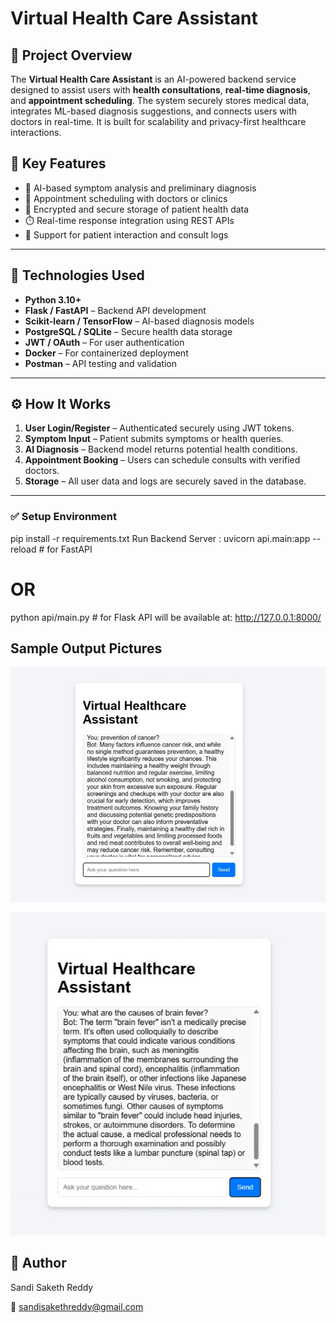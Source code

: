 #  Virtual Health Care Assistant

## 📌 Project Overview

The **Virtual Health Care Assistant** is an AI-powered backend service designed to assist users with **health consultations**, **real-time diagnosis**, and **appointment scheduling**. The system securely stores medical data, integrates ML-based diagnosis suggestions, and connects users with doctors in real-time. It is built for scalability and privacy-first healthcare interactions.


## 🚀 Key Features

- 🧠 AI-based symptom analysis and preliminary diagnosis
- 📅 Appointment scheduling with doctors or clinics
- 🔐 Encrypted and secure storage of patient health data
- ⏱️ Real-time response integration using REST APIs
- 💬 Support for patient interaction and consult logs

---

## 🧠 Technologies Used

- **Python 3.10+**
- **Flask / FastAPI** – Backend API development
- **Scikit-learn / TensorFlow** – AI-based diagnosis models
- **PostgreSQL / SQLite** – Secure health data storage
- **JWT / OAuth** – For user authentication
- **Docker** – For containerized deployment
- **Postman** – API testing and validation

---


## ⚙️ How It Works

1. **User Login/Register** – Authenticated securely using JWT tokens.
2. **Symptom Input** – Patient submits symptoms or health queries.
3. **AI Diagnosis** – Backend model returns potential health conditions.
4. **Appointment Booking** – Users can schedule consults with verified doctors.
5. **Storage** – All user data and logs are securely saved in the database.

---

### ✅ Setup Environment

pip install -r requirements.txt
Run Backend Server :
uvicorn api.main:app --reload  # for FastAPI
# OR
python api/main.py             # for Flask
API will be available at: http://127.0.0.1:8000/

## Sample Output Pictures

![VH 1](https://raw.githubusercontent.com/Bhavanaviswanath/Virtual-health-Care-Assistant/4d50bd9dcc0eaea0f15ab7958b5521ef9cd8901a/VH1.png)

![VH 2](https://raw.githubusercontent.com/Bhavanaviswanath/Virtual-health-Care-Assistant/4d50bd9dcc0eaea0f15ab7958b5521ef9cd8901a/VH2.png)


##  👥 Author
Sandi Saketh Reddy

📧 sandisakethreddy@gmail.com
